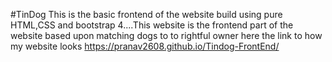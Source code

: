 #TinDog 
This is the basic frontend of the website build using pure HTML,CSS and bootstrap 4....This website is the frontend part of the website based upon matching dogs to to rightful owner
here the link to how my website looks https://pranav2608.github.io/Tindog-FrontEnd/
